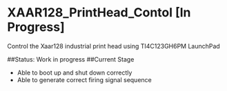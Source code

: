 # XAAR128_PrintHead_Contol [In Progress]
Control the Xaar128 industrial print head using TI4C123GH6PM LaunchPad

##Status:
Work in progress
##Current Stage
+ Able to boot up and shut down correctly
+ Able to generate correct firing signal sequence
